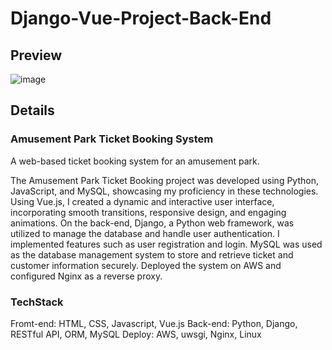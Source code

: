# Django-Vue-Project-Back-End

## Preview
![image](https://github.com/zhihaojiang-byte/Django-Vue-Project-Back-End/assets/110302197/eee1e7bf-ae4a-4c78-92e6-fa619acf0191)

## Details

### Amusement Park Ticket Booking System
A web-based ticket booking system for an amusement park.

The Amusement Park Ticket Booking project was developed using Python, JavaScript, and MySQL, showcasing my proficiency in these technologies.
Using Vue.js, I created a dynamic and interactive user interface, incorporating smooth transitions, responsive design, and engaging animations.
On the back-end, Django, a Python web framework, was utilized to manage the database and handle user authentication. I implemented features such as user registration and login.
MySQL was used as the database management system to store and retrieve ticket and customer information securely.
Deployed the system on AWS and configured Nginx as a reverse proxy.

### TechStack

Fromt-end: HTML, CSS, Javascript, Vue.js
Back-end: Python, Django, RESTful API, ORM, MySQL 
Deploy: AWS, uwsgi, Nginx, Linux


